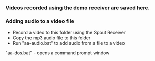 ### Videos recorded using the demo receiver are saved here.

### Adding audio to a video file

* Record a video to this folder using the Spout Receiver
* Copy the mp3 audio file to this folder
* Run "aa-audio.bat" to add audio from a file to a video

"aa-dos.bat" - opens a command prompt window


